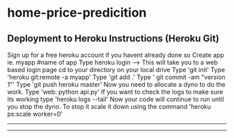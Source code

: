 # home-price-predicition

## Deployment to Heroku Instructions (Heroku Git)
Sign up for a free heroku account if you havent already done so
Create app ie. myapp #name of app
Type heroku login --> This will take you to a web based login page
cd to your directory on your local drive
Type 'git init'
Type 'heroku git:remote -a myapp'
Type 'git add .'
Type ' git commit -am "version 1"'
Type 'git push heroku master'
Now you need to allocate a dyno to do the work. Type 'web: python api.py'
If you want to check the logs to make sure its working type 'heroku logs --tail'
Now your code will continue to run until you stop the dyno. To stop it scale it down using the command 'heroku ps:scale worker=0'

---------------
---